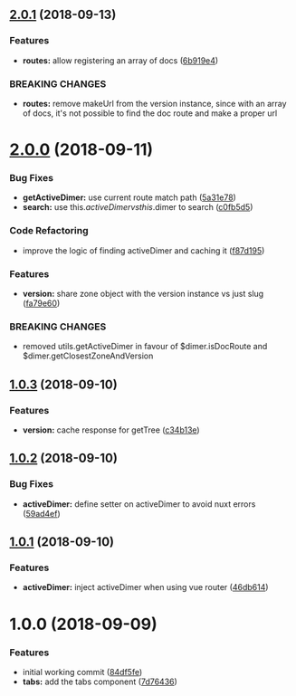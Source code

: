 <a name="2.0.1"></a>
## [2.0.1](https://github.com/dimerapp/dimer-vue/compare/v2.0.0...v2.0.1) (2018-09-13)


### Features

* **routes:** allow registering an array of docs ([6b919e4](https://github.com/dimerapp/dimer-vue/commit/6b919e4))


### BREAKING CHANGES

* **routes:** remove makeUrl from the version instance, since with an array of docs, it's not
possible to find the doc route and make a proper url



<a name="2.0.0"></a>
# [2.0.0](https://github.com/dimerapp/dimer-vue/compare/v1.0.3...v2.0.0) (2018-09-11)


### Bug Fixes

* **getActiveDimer:** use current route match path ([5a31e78](https://github.com/dimerapp/dimer-vue/commit/5a31e78))
* **search:** use this.$activeDimer vs this.$dimer to search ([c0fb5d5](https://github.com/dimerapp/dimer-vue/commit/c0fb5d5))


### Code Refactoring

* improve the logic of finding activeDimer and caching it ([f87d195](https://github.com/dimerapp/dimer-vue/commit/f87d195))


### Features

* **version:** share zone object with the version instance vs just slug ([fa79e60](https://github.com/dimerapp/dimer-vue/commit/fa79e60))


### BREAKING CHANGES

* removed utils.getActiveDimer in favour of $dimer.isDocRoute and
$dimer.getClosestZoneAndVersion



<a name="1.0.3"></a>
## [1.0.3](https://github.com/dimerapp/dimer-vue/compare/v1.0.2...v1.0.3) (2018-09-10)


### Features

* **version:** cache response for getTree ([c34b13e](https://github.com/dimerapp/dimer-vue/commit/c34b13e))



<a name="1.0.2"></a>
## [1.0.2](https://github.com/dimerapp/dimer-vue/compare/v1.0.1...v1.0.2) (2018-09-10)


### Bug Fixes

* **activeDimer:** define setter on activeDimer to avoid nuxt errors ([59ad4ef](https://github.com/dimerapp/dimer-vue/commit/59ad4ef))



<a name="1.0.1"></a>
## [1.0.1](https://github.com/dimerapp/dimer-vue/compare/v1.0.0...v1.0.1) (2018-09-10)


### Features

* **activeDimer:** inject activeDimer when using vue router ([46db614](https://github.com/dimerapp/dimer-vue/commit/46db614))



<a name="1.0.0"></a>
# 1.0.0 (2018-09-09)


### Features

* initial working commit ([84df5fe](https://github.com/dimerapp/dimer-vue/commit/84df5fe))
* **tabs:** add the tabs component ([7d76436](https://github.com/dimerapp/dimer-vue/commit/7d76436))



